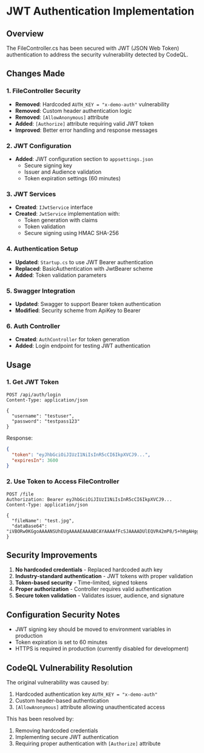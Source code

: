 # JWT Authentication Implementation

## Overview
The FileController.cs has been secured with JWT (JSON Web Token) authentication to address the security vulnerability detected by CodeQL.

## Changes Made

### 1. FileController Security
- **Removed**: Hardcoded `AUTH_KEY = "x-demo-auth"` vulnerability
- **Removed**: Custom header authentication logic
- **Removed**: `[AllowAnonymous]` attribute
- **Added**: `[Authorize]` attribute requiring valid JWT token
- **Improved**: Better error handling and response messages

### 2. JWT Configuration
- **Added**: JWT configuration section to `appsettings.json`
  - Secure signing key
  - Issuer and Audience validation
  - Token expiration settings (60 minutes)

### 3. JWT Services
- **Created**: `IJwtService` interface
- **Created**: `JwtService` implementation with:
  - Token generation with claims
  - Token validation
  - Secure signing using HMAC SHA-256

### 4. Authentication Setup
- **Updated**: `Startup.cs` to use JWT Bearer authentication
- **Replaced**: BasicAuthentication with JwtBearer scheme
- **Added**: Token validation parameters

### 5. Swagger Integration
- **Updated**: Swagger to support Bearer token authentication
- **Modified**: Security scheme from ApiKey to Bearer

### 6. Auth Controller
- **Created**: `AuthController` for token generation
- **Added**: Login endpoint for testing JWT authentication

## Usage

### 1. Get JWT Token
```http
POST /api/auth/login
Content-Type: application/json

{
  "username": "testuser",
  "password": "testpass123"
}
```

Response:
```json
{
  "token": "eyJhbGciOiJIUzI1NiIsInR5cCI6IkpXVCJ9...",
  "expiresIn": 3600
}
```

### 2. Use Token to Access FileController
```http
POST /file
Authorization: Bearer eyJhbGciOiJIUzI1NiIsInR5cCI6IkpXVCJ9...
Content-Type: application/json

{
  "fileName": "test.jpg",
  "dataBase64": "iVBORw0KGgoAAAANSUhEUgAAAAEAAAABCAYAAAAfFcSJAAAADUlEQVR42mP8/5+hHgAHggJ/PchI7wAAAABJRU5ErkJggg=="
}
```

## Security Improvements
1. **No hardcoded credentials** - Replaced hardcoded auth key
2. **Industry-standard authentication** - JWT tokens with proper validation
3. **Token-based security** - Time-limited, signed tokens
4. **Proper authorization** - Controller requires valid authentication
5. **Secure token validation** - Validates issuer, audience, and signature

## Configuration Security Notes
- JWT signing key should be moved to environment variables in production
- Token expiration is set to 60 minutes
- HTTPS is required in production (currently disabled for development)

## CodeQL Vulnerability Resolution
The original vulnerability was caused by:
1. Hardcoded authentication key `AUTH_KEY = "x-demo-auth"`
2. Custom header-based authentication
3. `[AllowAnonymous]` attribute allowing unauthenticated access

This has been resolved by:
1. Removing hardcoded credentials
2. Implementing secure JWT authentication
3. Requiring proper authentication with `[Authorize]` attribute